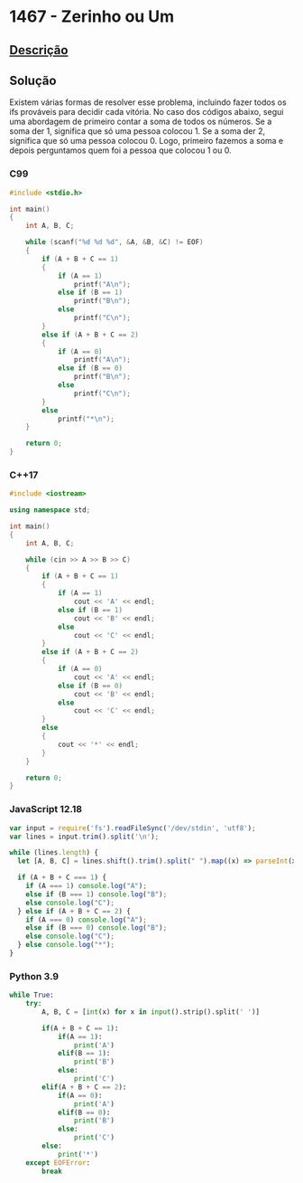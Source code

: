 # 1467 - Zerinho ou Um

## [Descrição](https://www.beecrowd.com.br/judge/pt/problems/view/1467)

## Solução

Existem várias formas de resolver esse problema, incluindo fazer todos os ifs prováveis para decidir cada vitória. No caso dos códigos abaixo, segui uma abordagem de primeiro contar a soma de todos os números. Se a soma der 1, significa que só uma pessoa colocou 1. Se a soma der 2, significa que só uma pessoa colocou 0. Logo, primeiro fazemos a soma e depois perguntamos quem foi a pessoa que colocou 1 ou 0.

### C99
```c
#include <stdio.h>

int main()
{
    int A, B, C;

    while (scanf("%d %d %d", &A, &B, &C) != EOF)
    {
        if (A + B + C == 1)
        {
            if (A == 1)
                printf("A\n");
            else if (B == 1)
                printf("B\n");
            else
                printf("C\n");
        }
        else if (A + B + C == 2)
        {
            if (A == 0)
                printf("A\n");
            else if (B == 0)
                printf("B\n");
            else
                printf("C\n");
        }
        else
            printf("*\n");
    }

    return 0;
}
```

### C++17
```cpp
#include <iostream>

using namespace std;

int main()
{
    int A, B, C;

    while (cin >> A >> B >> C)
    {
        if (A + B + C == 1)
        {
            if (A == 1)
                cout << 'A' << endl;
            else if (B == 1)
                cout << 'B' << endl;
            else
                cout << 'C' << endl;
        }
        else if (A + B + C == 2)
        {
            if (A == 0)
                cout << 'A' << endl;
            else if (B == 0)
                cout << 'B' << endl;
            else
                cout << 'C' << endl;
        }
        else
        {
            cout << '*' << endl;
        }
    }

    return 0;
}
```

### JavaScript 12.18
```javascript
var input = require('fs').readFileSync('/dev/stdin', 'utf8');
var lines = input.trim().split('\n');

while (lines.length) {
  let [A, B, C] = lines.shift().trim().split(" ").map((x) => parseInt(x));

  if (A + B + C === 1) {
    if (A === 1) console.log("A");
    else if (B === 1) console.log("B");
    else console.log("C");
  } else if (A + B + C == 2) {
    if (A === 0) console.log("A");
    else if (B === 0) console.log("B");
    else console.log("C");
  } else console.log("*");
}
```

### Python 3.9
```python
while True:
    try:
        A, B, C = [int(x) for x in input().strip().split(' ')]

        if(A + B + C == 1):
            if(A == 1):
                print('A')
            elif(B == 1):
                print('B')
            else:
                print('C')
        elif(A + B + C == 2):
            if(A == 0):
                print('A')
            elif(B == 0):
                print('B')
            else:
                print('C')
        else:
            print('*')
    except EOFError:
        break
```